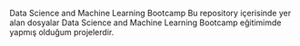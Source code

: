 Data Science and Machine Learning Bootcamp
Bu repository içerisinde yer alan dosyalar Data Science and Machine Learning Bootcamp eğitimimde yapmış olduğum projelerdir.
